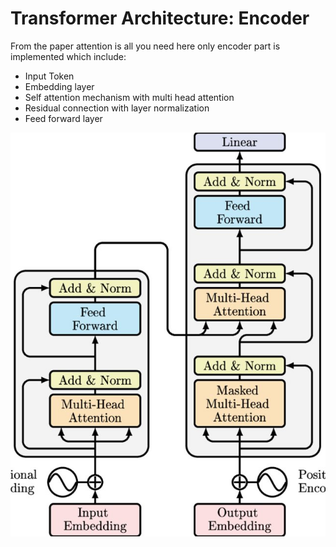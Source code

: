 # Transformer Architecture: Encoder
From the paper attention is all you need here only encoder part is implemented which include:

- Input Token
- Embedding layer
- Self attention mechanism with multi head attention
- Residual connection with layer normalization
- Feed forward layer

![model](./images/model.jpg)

